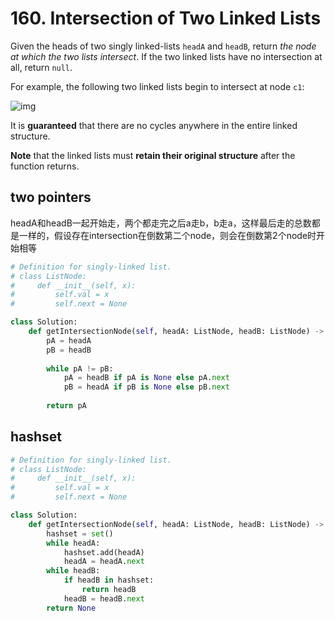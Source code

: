 # 160. Intersection of Two Linked Lists

Given the heads of two singly linked-lists `headA` and `headB`, return *the node at which the two lists intersect*. If the two linked lists have no intersection at all, return `null`.

For example, the following two linked lists begin to intersect at node `c1`:

![img](https://assets.leetcode.com/uploads/2021/03/05/160_statement.png)

It is **guaranteed** that there are no cycles anywhere in the entire linked structure.

**Note** that the linked lists must **retain their original structure** after the function returns.



## two pointers

headA和headB一起开始走，两个都走完之后a走b，b走a，这样最后走的总数都是一样的，假设存在intersection在倒数第二个node，则会在倒数第2个node时开始相等

```python
# Definition for singly-linked list.
# class ListNode:
#     def __init__(self, x):
#         self.val = x
#         self.next = None

class Solution:
    def getIntersectionNode(self, headA: ListNode, headB: ListNode) -> ListNode:
        pA = headA
        pB = headB
        
        while pA != pB:
            pA = headB if pA is None else pA.next
            pB = headA if pB is None else pB.next
        
        return pA
```



## hashset

```python
# Definition for singly-linked list.
# class ListNode:
#     def __init__(self, x):
#         self.val = x
#         self.next = None

class Solution:
    def getIntersectionNode(self, headA: ListNode, headB: ListNode) -> ListNode:
        hashset = set()
        while headA:
            hashset.add(headA)
            headA = headA.next
        while headB:
            if headB in hashset:
                return headB
            headB = headB.next
        return None
```

